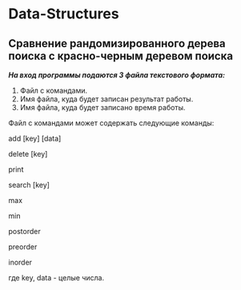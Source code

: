 # Data-Structures

Сравнение рандомизированного дерева поиска с красно-черным деревом поиска
-----------------------------------
***На вход программы подаются 3 файла текстового формата:***
1. Файл с командами.
2. Имя файла, куда будет записан результат работы.
3. Имя файла, куда будет записано время работы.

Файл с командами может содержать следующие команды:

add [key] [data]

delete [key]

print

search [key]

max

min

postorder

preorder

inorder

где key, data - целые числа. 

